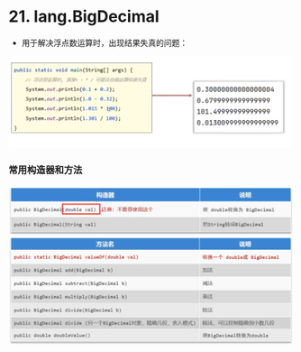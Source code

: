 # 21. lang.BigDecimal

- 用于解决浮点数运算时，出现结果失真的问题：

![alt text](image-71.png)

### 常用构造器和方法

![alt text](image-72.png)
